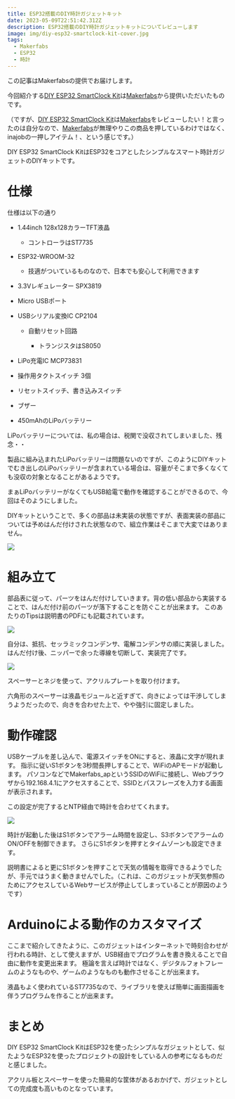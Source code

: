 ```yaml
---
title: ESP32搭載のDIY時計ガジェットキット
date: 2023-05-09T22:51:42.312Z
description: ESP32搭載のDIY時計ガジェットキットについてレビューします
image: img/diy-esp32-smartclock-kit-cover.jpg
tags:
  - Makerfabs
  - ESP32
  - 時計
---
```

この記事はMakerfabsの提供でお届けします。

今回紹介する[DIY ESP32 SmartClock Kit](https://www.makerfabs.com/diy-esp32-smartclock-kit.html)は[Makerfabs](https://www.makerfabs.com/)から提供いただいたものです。

（ですが、[DIY ESP32 SmartClock Kit](https://www.makerfabs.com/diy-esp32-smartclock-kit.html)は[Makerfabs](https://www.makerfabs.com/)をレビューしたい！と言ったのは自分なので、[Makerfabs](https://www.makerfabs.com/)が無理やりこの商品を押しているわけではなく、inajobの一押しアイテム！、という感じです。）

DIY ESP32 SmartClock KitはESP32をコアとしたシンプルなスマート時計ガジェットのDIYキットです。

# 仕様

仕様は以下の通り

* 1.44inch 128x128カラーTFT液晶

  * コントローラはST7735
* ESP32-WROOM-32

  * 技適がついているものなので、日本でも安心して利用できます
* 3.3Vレギュレーター SPX3819
* Micro USBポート
* USBシリアル変換IC CP2104

  * 自動リセット回路

    * トランジスタはS8050
* LiPo充電IC MCP73831
* 操作用タクトスイッチ 3個
* リセットスイッチ、書き込みスイッチ
* ブザー
* 450mAhのLiPoバッテリー

LiPoバッテリーについては、私の場合は、税関で没収されてしまいました、残念・・

製品に組み込まれたLiPoバッテリーは問題ないのですが、このようにDIYキットでむき出しのLiPoバッテリーが含まれている場合は、容量がそこまで多くなくても没収の対象となることがあるようです。

まぁLiPoバッテリーがなくてもUSB給電で動作を確認することができるので、今回はそのようにしました。

DIYキットということで、多くの部品は未実装の状態ですが、表面実装の部品については予めはんだ付けされた状態なので、組立作業はそこまで大変ではありません。

![](img/diy-esp32-smartclock-kit-board.jpg)

# 組み立て

部品表に従って、パーツをはんだ付けしていきます。背の低い部品から実装することで、はんだ付け前のパーツが落下することを防ぐことが出来ます。
このあたりのTipsは説明書のPDFにも記載されています。

![](img/diy-esp32-smartclock-kit-parts.jpg)

自分は、抵抗、セッラミックコンデンサ、電解コンデンサの順に実装しました。
はんだ付け後、ニッパーで余った導線を切断して、実装完了です。

![](img/diy-esp32-smartclock-kit-assembled.jpg)


スペーサーとネジを使って、アクリルプレートを取り付けます。

六角形のスペーサーは液晶モジュールと近すぎて、向きによっては干渉してしまうようだったので、向きを合わせた上で、やや強引に固定しました。

# 動作確認

USBケーブルを差し込んで、電源スイッチをONにすると、液晶に文字が現れます。
指示に従いS1ボタンを3秒間長押しすることで、WiFiのAPモードが起動します。
パソコンなどでMakerfabs_apというSSIDのWiFiに接続し、Webブラウザから192.168.4.1にアクセスすることで、SSIDとパスフレーズを入力する画面が表示されます。

この設定が完了するとNTP経由で時計を合わせてくれます。

![](img/diy-esp32-smartclock-kit-clock.jpg)


時計が起動した後はS1ボタンでアラーム時間を設定し、S3ボタンでアラームのON/OFFを制御できます。
さらにS1ボタンを押すとタイムゾーンも設定できます。

説明書によると更にS1ボタンを押すことで天気の情報を取得できるようでしたが、手元ではうまく動きませんでした。（これは、このガジェットが天気参照のためにアクセスしているWebサービスが停止してしまっていることが原因のようです）

# Arduinoによる動作のカスタマイズ

ここまで紹介してきたように、このガジェットはインターネットで時刻合わせが行われる時計、として使えますが、USB経由でプログラムを書き換えることで自由に動作を変更出来ます。
極論を言えば時計ではなく、デジタルフォトフレームのようなものや、ゲームのようなものも動作させることが出来ます。

液晶もよく使われているST7735なので、ライブラリを使えば簡単に画面描画を伴うプログラムを作ることが出来ます。

# まとめ

DIY ESP32 SmartClock KitはESP32を使ったシンプルなガジェットとして、似たようなESP32を使ったプロジェクトの設計をしている人の参考になるものだと感じました。

アクリル板とスペーサーを使った簡易的な筐体があるおかげで、ガジェットとしての完成度も高いものとなっています。